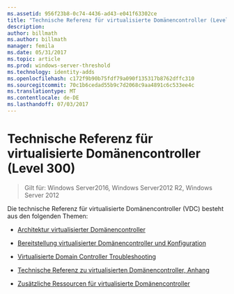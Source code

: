 ```yaml
---
ms.assetid: 956f23b8-0c74-4436-ad43-e041f63302ce
title: "Technische Referenz für virtualisierte Domänencontroller (Level 300)"
description: 
author: billmath
ms.author: billmath
manager: femila
ms.date: 05/31/2017
ms.topic: article
ms.prod: windows-server-threshold
ms.technology: identity-adds
ms.openlocfilehash: c172f9b90b75fdf79a090f135317b8762dffc310
ms.sourcegitcommit: 70c1b6cedad55b9c7d2068c9aa4891c6c533ee4c
ms.translationtype: MT
ms.contentlocale: de-DE
ms.lasthandoff: 07/03/2017
---
```

# <a name="virtualized-domain-controller-technical-reference-level-300"></a>Technische Referenz für virtualisierte Domänencontroller (Level 300)

>Gilt für: Windows Server2016, Windows Server2012 R2, Windows Server 2012

Die technische Referenz für virtualisierte Domänencontroller (VDC) besteht aus den folgenden Themen:  
  
-   [Architektur virtualisierter Domänencontroller](../../../ad-ds/get-started/virtual-dc/Virtualized-Domain-Controller-Architecture.md)  
  
-   [Bereitstellung virtualisierter Domänencontroller und Konfiguration](../../../ad-ds/get-started/virtual-dc/Virtualized-Domain-Controller-Deployment-and-Configuration.md)  
  
-   [Virtualisierte Domain Controller Troubleshooting](../../../ad-ds/manage/virtual-dc/Virtualized-Domain-Controller-Troubleshooting.md)  
  
-   [Technische Referenz zu virtualisierten Domänencontroller, Anhang](../../../ad-ds/reference/virtual-dc/Virtualized-Domain-Controller-Technical-Reference-Appendix.md)  
  
-   [Zusätzliche Ressourcen für virtualisierte Domänencontroller](../../../ad-ds/reference/virtual-dc/Virtualized-Domain-Controller-Additional-Resources.md)  
  

